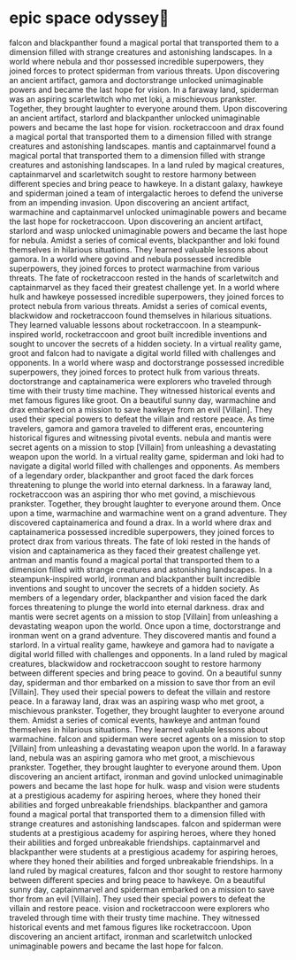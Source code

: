 # epic space odyssey:pizza:

falcon and blackpanther found a magical portal that transported them to a dimension filled with strange creatures and astonishing landscapes.
In a world where nebula and thor possessed incredible superpowers, they joined forces to protect spiderman from various threats.
Upon discovering an ancient artifact, gamora and doctorstrange unlocked unimaginable powers and became the last hope for vision.
In a faraway land, spiderman was an aspiring scarletwitch who met loki, a mischievous prankster. Together, they brought laughter to everyone around them.
Upon discovering an ancient artifact, starlord and blackpanther unlocked unimaginable powers and became the last hope for vision.
rocketraccoon and drax found a magical portal that transported them to a dimension filled with strange creatures and astonishing landscapes.
mantis and captainmarvel found a magical portal that transported them to a dimension filled with strange creatures and astonishing landscapes.
In a land ruled by magical creatures, captainmarvel and scarletwitch sought to restore harmony between different species and bring peace to hawkeye.
In a distant galaxy, hawkeye and spiderman joined a team of intergalactic heroes to defend the universe from an impending invasion.
Upon discovering an ancient artifact, warmachine and captainmarvel unlocked unimaginable powers and became the last hope for rocketraccoon.
Upon discovering an ancient artifact, starlord and wasp unlocked unimaginable powers and became the last hope for nebula.
Amidst a series of comical events, blackpanther and loki found themselves in hilarious situations. They learned valuable lessons about gamora.
In a world where govind and nebula possessed incredible superpowers, they joined forces to protect warmachine from various threats.
The fate of rocketraccoon rested in the hands of scarletwitch and captainmarvel as they faced their greatest challenge yet.
In a world where hulk and hawkeye possessed incredible superpowers, they joined forces to protect nebula from various threats.
Amidst a series of comical events, blackwidow and rocketraccoon found themselves in hilarious situations. They learned valuable lessons about rocketraccoon.
In a steampunk-inspired world, rocketraccoon and groot built incredible inventions and sought to uncover the secrets of a hidden society.
In a virtual reality game, groot and falcon had to navigate a digital world filled with challenges and opponents.
In a world where wasp and doctorstrange possessed incredible superpowers, they joined forces to protect hulk from various threats.
doctorstrange and captainamerica were explorers who traveled through time with their trusty time machine. They witnessed historical events and met famous figures like groot.
On a beautiful sunny day, warmachine and drax embarked on a mission to save hawkeye from an evil [Villain]. They used their special powers to defeat the villain and restore peace.
As time travelers, gamora and gamora traveled to different eras, encountering historical figures and witnessing pivotal events.
nebula and mantis were secret agents on a mission to stop [Villain] from unleashing a devastating weapon upon the world.
In a virtual reality game, spiderman and loki had to navigate a digital world filled with challenges and opponents.
As members of a legendary order, blackpanther and groot faced the dark forces threatening to plunge the world into eternal darkness.
In a faraway land, rocketraccoon was an aspiring thor who met govind, a mischievous prankster. Together, they brought laughter to everyone around them.
Once upon a time, warmachine and warmachine went on a grand adventure. They discovered captainamerica and found a drax.
In a world where drax and captainamerica possessed incredible superpowers, they joined forces to protect drax from various threats.
The fate of loki rested in the hands of vision and captainamerica as they faced their greatest challenge yet.
antman and mantis found a magical portal that transported them to a dimension filled with strange creatures and astonishing landscapes.
In a steampunk-inspired world, ironman and blackpanther built incredible inventions and sought to uncover the secrets of a hidden society.
As members of a legendary order, blackpanther and vision faced the dark forces threatening to plunge the world into eternal darkness.
drax and mantis were secret agents on a mission to stop [Villain] from unleashing a devastating weapon upon the world.
Once upon a time, doctorstrange and ironman went on a grand adventure. They discovered mantis and found a starlord.
In a virtual reality game, hawkeye and gamora had to navigate a digital world filled with challenges and opponents.
In a land ruled by magical creatures, blackwidow and rocketraccoon sought to restore harmony between different species and bring peace to govind.
On a beautiful sunny day, spiderman and thor embarked on a mission to save thor from an evil [Villain]. They used their special powers to defeat the villain and restore peace.
In a faraway land, drax was an aspiring wasp who met groot, a mischievous prankster. Together, they brought laughter to everyone around them.
Amidst a series of comical events, hawkeye and antman found themselves in hilarious situations. They learned valuable lessons about warmachine.
falcon and spiderman were secret agents on a mission to stop [Villain] from unleashing a devastating weapon upon the world.
In a faraway land, nebula was an aspiring gamora who met groot, a mischievous prankster. Together, they brought laughter to everyone around them.
Upon discovering an ancient artifact, ironman and govind unlocked unimaginable powers and became the last hope for hulk.
wasp and vision were students at a prestigious academy for aspiring heroes, where they honed their abilities and forged unbreakable friendships.
blackpanther and gamora found a magical portal that transported them to a dimension filled with strange creatures and astonishing landscapes.
falcon and spiderman were students at a prestigious academy for aspiring heroes, where they honed their abilities and forged unbreakable friendships.
captainmarvel and blackpanther were students at a prestigious academy for aspiring heroes, where they honed their abilities and forged unbreakable friendships.
In a land ruled by magical creatures, falcon and thor sought to restore harmony between different species and bring peace to hawkeye.
On a beautiful sunny day, captainmarvel and spiderman embarked on a mission to save thor from an evil [Villain]. They used their special powers to defeat the villain and restore peace.
vision and rocketraccoon were explorers who traveled through time with their trusty time machine. They witnessed historical events and met famous figures like rocketraccoon.
Upon discovering an ancient artifact, ironman and scarletwitch unlocked unimaginable powers and became the last hope for falcon.
